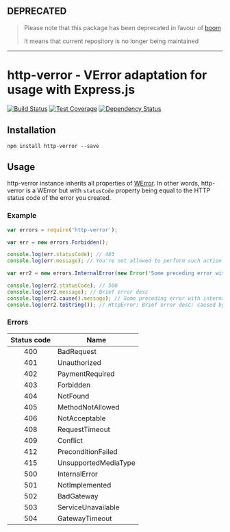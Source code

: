 ## DEPRECATED
> Please note that this package has been deprecated in favour of [boom](https://github.com/hapijs/boom)
>
> It means that current repository is no longer being maintained

<hr>

# http-verror - VError adaptation for usage with Express.js

[![Build Status](https://travis-ci.org/v12/node-http-verror.svg)](https://travis-ci.org/v12/node-http-verror) [![Test Coverage](https://codeclimate.com/github/v12/node-http-verror/badges/coverage.svg)](https://codeclimate.com/github/v12/node-http-verror) [![Dependency Status](https://david-dm.org/v12/node-http-verror.svg)](https://david-dm.org/v12/node-http-verror)

## Installation
```npm install http-verror --save```

## Usage
http-verror instance inherits all properties of [WError](https://github.com/davepacheco/node-verror#werror-wrap-layered-errors). In other words, http-verror is a WError but with `statusCode` property being equal to the HTTP status code of the error you created.

### Example
```javascript
var errors = require('http-verror');

var err = new errors.Forbidden();

console.log(err.statusCode); // 403
console.log(err.message); // You're not allowed to perform such action

var err2 = new errors.InternalError(new Error('Some preceding error with internal data'), 'Brief error desc');

console.log(err2.statusCode); // 500
console.log(err2.message); // Brief error desc
console.log(err2.cause().message); // Some preceding error with internal data
console.log(err2.toString()); // HttpError: Brief error desc; caused by Error: Some preceding error with internal data
```

### Errors
| Status code | Name                   |
| :---------: | ---------------------- |
| 400         | BadRequest             |
| 401         | Unauthorized           |
| 402         | PaymentRequired        |
| 403         | Forbidden              |
| 404         | NotFound               |
| 405         | MethodNotAllowed       |
| 406         | NotAcceptable          |
| 408         | RequestTimeout         |
| 409         | Conflict               |
| 412         | PreconditionFailed     |
| 415         | UnsupportedMediaType   |
| 500         | InternalError          |
| 501         | NotImplemented         |
| 502         | BadGateway             |
| 503         | ServiceUnavailable     |
| 504         | GatewayTimeout         |
